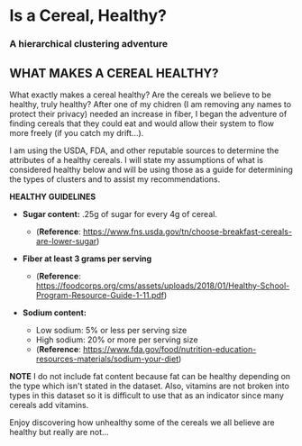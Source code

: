 # **Is a Cereal, Healthy?** 
### A hierarchical clustering adventure

## WHAT MAKES A CEREAL HEALTHY? 
What exactly makes a cereal healthy? Are the cereals we believe to be healthy, truly healthy? After one of my chidren (I am removing any names to protect their privacy) needed an increase in fiber, I began the adventure of finding cereals that they could eat and would allow their system to flow more freely (if you catch my drift...). 

I am using the USDA, FDA, and other reputable sources to determine the attributes of a healthy cereals. I will state my assumptions of what is considered healthy below and will be using those as a guide for determining the types of clusters and to assist my recommendations.

**HEALTHY GUIDELINES**

* **Sugar content:** .25g of sugar for every 4g of cereal. 
  + (**Reference**: https://www.fns.usda.gov/tn/choose-breakfast-cereals-are-lower-sugar)

* **Fiber at least 3 grams per serving** 
  + (**Reference**: https://foodcorps.org/cms/assets/uploads/2018/01/Healthy-School-Program-Resource-Guide-1-11.pdf)

* **Sodium content:**
  + Low sodium: 5% or less per serving size
  + High sodium: 20% or more per serving size
  + (**Reference**: https://www.fda.gov/food/nutrition-education-resources-materials/sodium-your-diet)

**NOTE** I do not include fat content because fat can be healthy depending on the type which isn't stated in the dataset. Also, vitamins are not broken into types in this dataset so it is difficult to use that as an indicator since many cereals add vitamins.

Enjoy discovering how unhealthy some of the cereals we all believe are healthy but really are not... 
